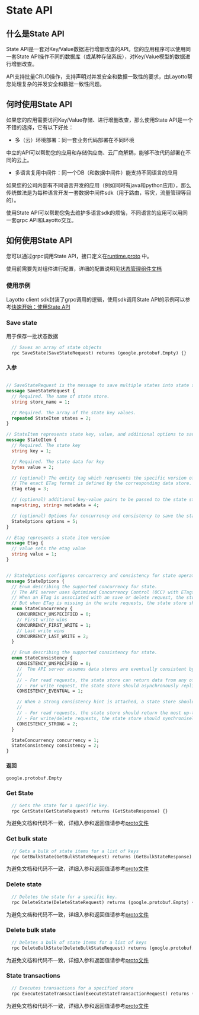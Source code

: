 # State API
## 什么是State API
State API是一套对Key/Value数据进行增删改查的API。您的应用程序可以使用同一套State API操作不同的数据库（或某种存储系统），对Key/Value模型的数据进行增删改查。

API支持批量CRUD操作，支持声明对并发安全和数据一致性的要求，由Layotto帮您处理复杂的并发安全和数据一致性问题。

## 何时使用State API
如果您的应用需要访问Key/Value存储、进行增删改查，那么使用State API是一个不错的选择，它有以下好处：

- 多（云）环境部署：同一套业务代码部署在不同环境

中立的API可以帮助您的应用和存储供应商、云厂商解耦，能够不改代码部署在不同的云上。

- 多语言复用中间件：同一个DB（和数据中间件）能支持不同语言的应用

如果您的公司内部有不同语言开发的应用（例如同时有java和python应用），那么传统做法是为每种语言开发一套数据中间件sdk（用于路由，容灾，流量管理等目的）。

使用State API可以帮助您免去维护多语言sdk的烦恼，不同语言的应用可以用同一套grpc API和Layotto交互。

## 如何使用State API
您可以通过grpc调用State API，接口定义在[runtime.proto](https://github.com/mosn/layotto/blob/main/spec/proto/runtime/v1/runtime.proto) 中。

使用前需要先对组件进行配置，详细的配置说明见[状态管理组件文档](zh/component_specs/state/common.md)

### 使用示例
Layotto client sdk封装了grpc调用的逻辑，使用sdk调用State API的示例可以参考[快速开始：使用State API](zh/start/state/start.md)


### Save state
用于保存一批状态数据

```protobuf
  // Saves an array of state objects
  rpc SaveState(SaveStateRequest) returns (google.protobuf.Empty) {}
```

#### 入参
```protobuf

// SaveStateRequest is the message to save multiple states into state store.
message SaveStateRequest {
  // Required. The name of state store.
  string store_name = 1;

  // Required. The array of the state key values.
  repeated StateItem states = 2;
}

// StateItem represents state key, value, and additional options to save state.
message StateItem {
  // Required. The state key
  string key = 1;

  // Required. The state data for key
  bytes value = 2;

  // (optional) The entity tag which represents the specific version of data.
  // The exact ETag format is defined by the corresponding data store. Layotto runtime only treats ETags as opaque strings. 
  Etag etag = 3;

  // (optional) additional key-value pairs to be passed to the state store.
  map<string, string> metadata = 4;

  // (optional) Options for concurrency and consistency to save the state.
  StateOptions options = 5;
}

// Etag represents a state item version
message Etag {
  // value sets the etag value
  string value = 1;
}


// StateOptions configures concurrency and consistency for state operations
message StateOptions {
  // Enum describing the supported concurrency for state.
  // The API server uses Optimized Concurrency Control (OCC) with ETags.
  // When an ETag is associated with an save or delete request, the store shall allow the update only if the attached ETag matches with the latest ETag in the database.
  // But when ETag is missing in the write requests, the state store shall handle the requests in the specified strategy(e.g. a last-write-wins fashion).
  enum StateConcurrency {
    CONCURRENCY_UNSPECIFIED = 0;
    // First write wins
    CONCURRENCY_FIRST_WRITE = 1;
    // Last write wins
    CONCURRENCY_LAST_WRITE = 2;
  }

  // Enum describing the supported consistency for state.
  enum StateConsistency {
    CONSISTENCY_UNSPECIFIED = 0;
    //  The API server assumes data stores are eventually consistent by default.A state store should:
    //
    // - For read requests, the state store can return data from any of the replicas
    // - For write request, the state store should asynchronously replicate updates to configured quorum after acknowledging the update request.
    CONSISTENCY_EVENTUAL = 1;

    // When a strong consistency hint is attached, a state store should:
    //
    // - For read requests, the state store should return the most up-to-date data consistently across replicas.
    // - For write/delete requests, the state store should synchronisely replicate updated data to configured quorum before completing the write request.
    CONSISTENCY_STRONG = 2;
  }

  StateConcurrency concurrency = 1;
  StateConsistency consistency = 2;
}
```
#### 返回

`google.protobuf.Empty`

### Get State
```protobuf
  // Gets the state for a specific key.
  rpc GetState(GetStateRequest) returns (GetStateResponse) {}
```
为避免文档和代码不一致，详细入参和返回值请参考[proto文件](https://github.com/mosn/layotto/blob/main/spec/proto/runtime/v1/runtime.proto)

### Get bulk state
```protobuf
  // Gets a bulk of state items for a list of keys
  rpc GetBulkState(GetBulkStateRequest) returns (GetBulkStateResponse) {}
```
为避免文档和代码不一致，详细入参和返回值请参考[proto文件](https://github.com/mosn/layotto/blob/main/spec/proto/runtime/v1/runtime.proto)

### Delete state
```protobuf
  // Deletes the state for a specific key.
  rpc DeleteState(DeleteStateRequest) returns (google.protobuf.Empty) {}
```
为避免文档和代码不一致，详细入参和返回值请参考[proto文件](https://github.com/mosn/layotto/blob/main/spec/proto/runtime/v1/runtime.proto)

### Delete bulk state
```protobuf
  // Deletes a bulk of state items for a list of keys
  rpc DeleteBulkState(DeleteBulkStateRequest) returns (google.protobuf.Empty) {}
```
为避免文档和代码不一致，详细入参和返回值请参考[proto文件](https://github.com/mosn/layotto/blob/main/spec/proto/runtime/v1/runtime.proto)

### State transactions
```protobuf
  // Executes transactions for a specified store
  rpc ExecuteStateTransaction(ExecuteStateTransactionRequest) returns (google.protobuf.Empty) {}
```
为避免文档和代码不一致，详细入参和返回值请参考[proto文件](https://github.com/mosn/layotto/blob/main/spec/proto/runtime/v1/runtime.proto)
